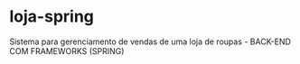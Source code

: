 # loja-spring
Sistema para gerenciamento de vendas de uma loja de roupas - BACK-END COM FRAMEWORKS (SPRING)
